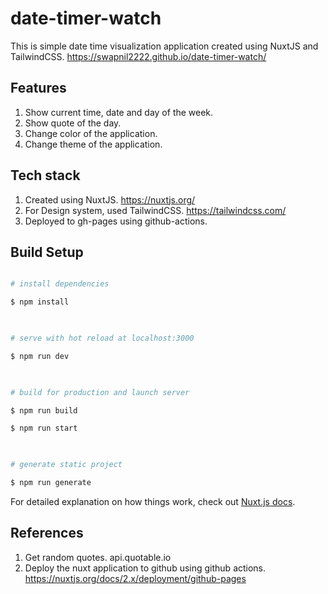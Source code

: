 # date-timer-watch

This is simple date time visualization application created using NuxtJS and TailwindCSS.
https://swapnil2222.github.io/date-timer-watch/

  ## Features
  1. Show current time, date and day of the week.
  2. Show quote of the day.
  3. Change color of the application.
  4. Change theme of the application. 
 

## Tech stack
  1. Created using NuxtJS. https://nuxtjs.org/
  2. For Design system, used TailwindCSS. https://tailwindcss.com/
  3. Deployed to gh-pages using github-actions.


## Build Setup

  

```bash

# install dependencies

$ npm install

  

# serve with hot reload at localhost:3000

$ npm run dev

  

# build for production and launch server

$ npm run build

$ npm run start

  

# generate static project

$ npm run generate

```

  

For detailed explanation on how things work, check out [Nuxt.js docs](https://nuxtjs.org).

## References
1. Get random quotes. api.quotable.io
2. Deploy the nuxt application to github using github actions. https://nuxtjs.org/docs/2.x/deployment/github-pages
